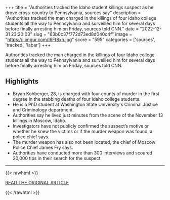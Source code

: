 +++
title = "Authorities tracked the Idaho student killings suspect as he drove cross-country to Pennsylvania, sources say"
description = "Authorities tracked the man charged in the killings of four Idaho college students all the way to Pennsylvania and surveilled him for several days before finally arresting him on Friday, sources told CNN."
date = "2022-12-31 23:20:03"
slug = "63b0c37f772d73ed8d040c4f"
image = "https://i.imgur.com/I6Ft8xh.jpg"
score = "595"
categories = ['sources', 'tracked', 'labar']
+++

Authorities tracked the man charged in the killings of four Idaho college students all the way to Pennsylvania and surveilled him for several days before finally arresting him on Friday, sources told CNN.

## Highlights

- Bryan Kohberger, 28, is charged with four counts of murder in the first degree in the stabbing deaths of four Idaho college students.
- He is a PhD student at Washington State University's Criminal Justice and Criminology department.
- Authorities say he lived just minutes from the scene of the November 13 killings in Moscow, Idaho.
- Investigators have not publicly confirmed the suspect’s motive or whether he knew the victims or if the murder weapon was found, a police chief says.
- The murder weapon has also not been located, the chief of Moscow Police Chief James Fry says.
- Authorities have conducted more than 300 interviews and scoured 20,000 tips in their search for the suspect.

---

{{< rawhtml >}}
  <p class="article-category">
    <a target="_blank" href="https://www.cnn.com/2022/12/31/us/bryan-kohberger-university-of-idaho-killings-suspect-saturday/index.html">READ THE ORIGINAL ARTICLE</a>
  </p>
{{< /rawhtml >}}
